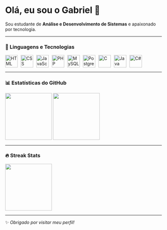 # Olá, eu sou o Gabriel 👋

Sou estudante de **Análise e Desenvolvimento de Sistemas** e apaixonado por tecnologia.  

---

### 🚀 Linguagens e Tecnologias
<div style="display: flex; gap: 10px; flex-wrap: wrap;">
  <img src="https://cdn.jsdelivr.net/gh/devicons/devicon/icons/html5/html5-original.svg" alt="HTML" width="40" height="40"/>
  <img src="https://cdn.jsdelivr.net/gh/devicons/devicon/icons/css3/css3-original.svg" alt="CSS" width="40" height="40"/>
  <img src="https://cdn.jsdelivr.net/gh/devicons/devicon/icons/javascript/javascript-original.svg" alt="JavaScript" width="40" height="40"/>
  <img src="https://cdn.jsdelivr.net/gh/devicons/devicon/icons/php/php-original.svg" alt="PHP" width="40" height="40"/>
  <img src="https://cdn.jsdelivr.net/gh/devicons/devicon/icons/mysql/mysql-original.svg" alt="MySQL" width="40" height="40"/>
  <img src="https://cdn.jsdelivr.net/gh/devicons/devicon/icons/postgresql/postgresql-original.svg" alt="PostgreSQL" width="40" height="40"/>
  <img src="https://cdn.jsdelivr.net/gh/devicons/devicon/icons/c/c-original.svg" alt="C" width="40" height="40"/>
  <img src="https://cdn.jsdelivr.net/gh/devicons/devicon/icons/java/java-original.svg" alt="Java" width="40" height="40"/>
  <img src="https://cdn.jsdelivr.net/gh/devicons/devicon/icons/csharp/csharp-original.svg" alt="C#" width="40" height="40"/>
</div>

---

### 📊 Estatísticas do GitHub
<div>
  <img src="https://github-readme-stats.vercel.app/api?username=faveroo&show_icons=true&theme=dark" height="150"/>
  <img src="https://github-readme-stats.vercel.app/api/top-langs/?username=faveroo&layout=compact&theme=dark" height="150"/>
</div>

---


### 🔥 Streak Stats
<div>
  <img src="https://streak-stats.demolab.com/?user=faveroo&theme=dracula" height="150"/>
</div>

---

✨ _Obrigado por visitar meu perfil!_
